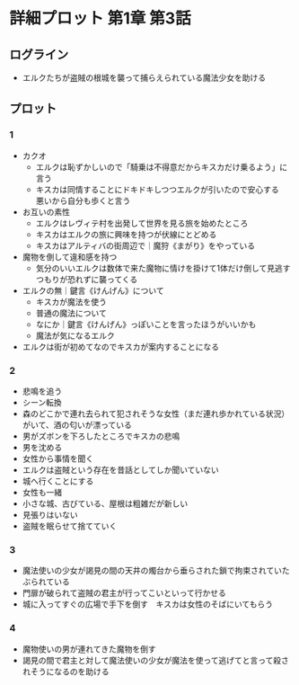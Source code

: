# 詳細プロット 第1章 第3話
## ログライン
- エルクたちが盗賊の根城を襲って捕らえられている魔法少女を助ける

## プロット
### 1
- カクオ
  - エルクは恥ずかしいので「騎乗は不得意だからキスカだけ乗るよう」に言う
  - キスカは同情することにドキドキしつつエルクが引いたので安心する　悪いから自分も歩くと言う
- お互いの素性
  - エルクはレヴィテ村を出発して世界を見る旅を始めたところ
  - キスカはエルクの旅に興味を持つが伏線にとどめる
  - キスカはアルティバの街周辺で｜魔狩《まがり》をやっている
- 魔物を倒して違和感を持つ
  - 気分のいいエルクは数体で来た魔物に情けを掛けて1体だけ倒して見逃すつもりが恐れずに襲ってくる
- エルクの無｜鍵言《けんげん》について
  - キスカが魔法を使う
  - 普通の魔法について
  - なにか｜鍵言《けんげん》っぽいことを言ったほうがいいかも
  - 魔法が気になるエルク
- エルクは街が初めてなのでキスカが案内することになる


### 2
- 悲鳴を追う
- シーン転換
- 森のどこかで連れ去られて犯されそうな女性（まだ連れ歩かれている状況）がいて、酒の匂いが漂っている
- 男がズボンを下ろしたところでキスカの悲鳴
- 男を沈める
- 女性から事情を聞く
- エルクは盗賊という存在を昔話としてしか聞いていない
- 城へ行くことにする
- 女性も一緒
- 小さな城、古びている、屋根は粗雑だが新しい
- 見張りはいない
- 盗賊を眠らせて捨てていく

### 3
- 魔法使いの少女が謁見の間の天井の燭台から垂らされた鎖で拘束されていたぶられている
- 門扉が破られて盗賊の君主が行ってこいといって行かせる
- 城に入ってすぐの広場で手下を倒す　キスカは女性のそばにいてもらう


### 4
- 魔物使いの男が連れてきた魔物を倒す
- 謁見の間で君主と対して魔法使いの少女が魔法を使って逃げてと言って殺されそうになるのを助ける
